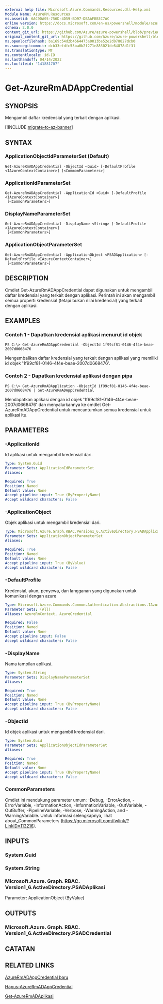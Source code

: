 ```yaml
---
external help file: Microsoft.Azure.Commands.Resources.dll-Help.xml
Module Name: AzureRM.Resources
ms.assetid: 6AC9DA05-756D-4D59-BD97-DBAAFBB3C7AC
online version: https://docs.microsoft.com/en-us/powershell/module/azurerm.resources/get-azurermadappcredential
schema: 2.0.0
content_git_url: https://github.com/Azure/azure-powershell/blob/preview/src/ResourceManager/Resources/Commands.Resources/help/Get-AzureRmADAppCredential.md
original_content_git_url: https://github.com/Azure/azure-powershell/blob/preview/src/ResourceManager/Resources/Commands.Resources/help/Get-AzureRmADAppCredential.md
ms.openlocfilehash: ba169c54d2b4664473a0013be52e2d078827dcb0
ms.sourcegitcommit: dcb33efdfc53ba0b2f271e883021de84878d1f31
ms.translationtype: MT
ms.contentlocale: id-ID
ms.lasthandoff: 04/14/2022
ms.locfileid: "141881707"
---
```

# Get-AzureRmADAppCredential

## SYNOPSIS
Mengambil daftar kredensial yang terkait dengan aplikasi.

[!INCLUDE [migrate-to-az-banner](../../includes/migrate-to-az-banner.md)]

## SYNTAX

### ApplicationObjectIdParameterSet (Default)
```
Get-AzureRmADAppCredential -ObjectId <Guid> [-DefaultProfile <IAzureContextContainer>] [<CommonParameters>]
```

### ApplicationIdParameterSet
```
Get-AzureRmADAppCredential -ApplicationId <Guid> [-DefaultProfile <IAzureContextContainer>]
 [<CommonParameters>]
```

### DisplayNameParameterSet
```
Get-AzureRmADAppCredential -DisplayName <String> [-DefaultProfile <IAzureContextContainer>]
 [<CommonParameters>]
```

### ApplicationObjectParameterSet
```
Get-AzureRmADAppCredential -ApplicationObject <PSADApplication> [-DefaultProfile <IAzureContextContainer>]
 [<CommonParameters>]
```

## DESCRIPTION
Cmdlet Get-AzureRmADAppCredential dapat digunakan untuk mengambil daftar kredensial yang terkait dengan aplikasi.
Perintah ini akan mengambil semua properti kredensial (tetapi bukan nilai kredensial) yang terkait dengan aplikasi.

## EXAMPLES

### Contoh 1 - Dapatkan kredensial aplikasi menurut id objek

```
PS C:\> Get-AzureRmADAppCredential -ObjectId 1f99cf81-0146-4f4e-beae-2007d0668476
```

Mengembalikan daftar kredensial yang terkait dengan aplikasi yang memiliki id objek '1f99cf81-0146-4f4e-beae-2007d0668476'.

### Contoh 2 - Dapatkan kredensial aplikasi dengan pipa

```
PS C:\> Get-AzureRmADApplication -ObjectId 1f99cf81-0146-4f4e-beae-2007d0668476 | Get-AzureRmADAppCredential
```

Mendapatkan aplikasi dengan id objek '1f99cf81-0146-4f4e-beae-2007d0668476' dan menyalurkannya ke cmdlet Get-AzureRmADAppCredential untuk mencantumkan semua kredensial untuk aplikasi itu.

## PARAMETERS

### -ApplicationId
Id aplikasi untuk mengambil kredensial dari.

```yaml
Type: System.Guid
Parameter Sets: ApplicationIdParameterSet
Aliases:

Required: True
Position: Named
Default value: None
Accept pipeline input: True (ByPropertyName)
Accept wildcard characters: False
```

### -ApplicationObject
Objek aplikasi untuk mengambil kredensial dari.

```yaml
Type: Microsoft.Azure.Graph.RBAC.Version1_6.ActiveDirectory.PSADApplication
Parameter Sets: ApplicationObjectParameterSet
Aliases:

Required: True
Position: Named
Default value: None
Accept pipeline input: True (ByValue)
Accept wildcard characters: False
```

### -DefaultProfile
Kredensial, akun, penyewa, dan langganan yang digunakan untuk komunikasi dengan azure

```yaml
Type: Microsoft.Azure.Commands.Common.Authentication.Abstractions.IAzureContextContainer
Parameter Sets: (All)
Aliases: AzureRmContext, AzureCredential

Required: False
Position: Named
Default value: None
Accept pipeline input: False
Accept wildcard characters: False
```

### -DisplayName
Nama tampilan aplikasi.

```yaml
Type: System.String
Parameter Sets: DisplayNameParameterSet
Aliases:

Required: True
Position: Named
Default value: None
Accept pipeline input: True (ByPropertyName)
Accept wildcard characters: False
```

### -ObjectId
Id objek aplikasi untuk mengambil kredensial dari.

```yaml
Type: System.Guid
Parameter Sets: ApplicationObjectIdParameterSet
Aliases:

Required: True
Position: Named
Default value: None
Accept pipeline input: True (ByPropertyName)
Accept wildcard characters: False
```

### CommonParameters
Cmdlet ini mendukung parameter umum: -Debug, -ErrorAction, -ErrorVariable, -InformationAction, -InformationVariable, -OutVariable, -OutBuffer, -PipelineVariable, -Verbose, -WarningAction, and -WarningVariable. Untuk informasi selengkapnya, lihat about_CommonParameters (https://go.microsoft.com/fwlink/?LinkID=113216).

## INPUTS

### System.Guid

### System.String

### Microsoft.Azure. Graph. RBAC. Version1_6.ActiveDirectory.PSADAplikasi
Parameter: ApplicationObject (ByValue)

## OUTPUTS

### Microsoft.Azure. Graph. RBAC. Version1_6.ActiveDirectory.PSADCredential

## CATATAN

## RELATED LINKS

[AzureRmADAppCredential baru](./New-AzureRmADAppCredential.md)

[Hapus-AzureRmADAppCredential](./Remove-AzureRmADAppCredential.md)

[Get-AzureRmADAplikasi](./Get-AzureRmADApplication.md)

